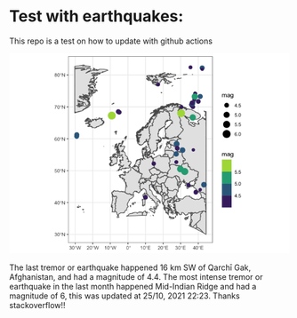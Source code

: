 <!-- README.md is generated from README.Rmd. Please edit that file -->

Test with earthquakes:
======================

This repo is a test on how to update with github actions

![](man/figures/README-unnamed-chunk-2-1.png)

The last tremor or earthquake happened 16 km SW of Qarchī Gak,
Afghanistan, and had a magnitude of 4.4. The most intense tremor or
earthquake in the last month happened Mid-Indian Ridge and had a
magnitude of 6, this was updated at 25/10, 2021 22:23. Thanks
stackoverflow!!
